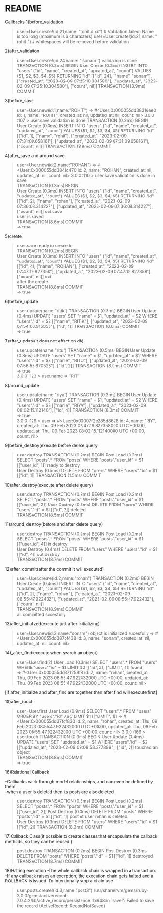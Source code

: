 # README

Callbacks
1)before_validation

> user=User.create!(id:21,name: "rohit dixit") # Validation failed: Name is too long (maximum is 6 characters)
> user=User.create!(id:21,name: "    rohit ") # whitespaces will be removed before validation

2)after_validation

> user=User.create!(id:24,name: "   sonam ")
validation is done 
  TRANSACTION (0.2ms)  BEGIN
  User Create (0.3ms)  INSERT INTO "users" ("id", "name", "created_at", "updated_at", "count") VALUES ($1, $2, $3, $4, $5) RETURNING "id"  [["id", 24], ["name", "sonam"], ["created_at", "2023-02-09 07:25:10.304580"], ["updated_at", "2023-02-09 07:25:10.304580"], ["count", nil]]
  TRANSACTION (3.9ms)  COMMIT

  3)before_save

  > user=User.new(id:1,name:"ROHIT")
 => #<User:0x000055dd38316ee0 id: 1, name: "ROHIT", created_at: nil, updated_at: nil, count: nil> 
  3.0.0 :107 > user.save
  validation is done 
  TRANSACTION (0.2ms)  BEGIN                                     
  User Create (0.3ms)  INSERT INTO "users" ("id", "name", "created_at", "updated_at", "count") VALUES ($1, $2, $3, $4, $5) RETURNING "id"  [["id", 1], ["name", "rohit"], ["created_at", "2023-02-09 07:31:09.658161"], ["updated_at", "2023-02-09 07:31:09.658161"], ["count", nil]]
  TRANSACTION (8.8ms)  COMMIT

  4)after_save and around save

> user=User.new(id:2,name:"ROHAN")
 => #<User:0x000055dd3841c470 id: 2, name: "ROHAN", created_at: nil, updated_at: nil, count: nil> 
3.0.0 :110 > user.save
validation is done 
in save                                                     
  TRANSACTION (0.3ms)  BEGIN                                
  User Create (0.3ms)  INSERT INTO "users" ("id", "name", "created_at", "updated_at", "count") VALUES ($1, $2, $3, $4, $5) RETURNING "id"  [["id", 2], ["name", "rohan"], ["created_at", "2023-02-09 07:36:08.314227"], ["updated_at", "2023-02-09 07:36:08.314227"], ["count", nil]]
out save                                      
user is saved                                 
  TRANSACTION (8.6ms)  COMMIT                 
 => true 


 5)create

  > user.save
ready to create
in                                            
  TRANSACTION (0.2ms)  BEGIN                  
  User Create (0.3ms)  INSERT INTO "users" ("id", "name", "created_at", "updated_at", "count") VALUES ($1, $2, $3, $4, $5) RETURNING "id"  [["id", 4], ["name", "ROHAN"], ["created_at", "2023-02-09 07:47:19.827358"], ["updated_at", "2023-02-09 07:47:19.827358"], ["count", nil]]
out                                           
after the create                              
  TRANSACTION (8.8ms)  COMMIT                 
 => true 

 6)before_update

 > user.update(name:"ritik")
  TRANSACTION (0.3ms)  BEGIN
  User Update (0.4ms)  UPDATE "users" SET "name" = $1, "updated_at" = $2 WHERE "users"."id" = $3  [["name", "RITIK"], ["updated_at", "2023-02-09 07:54:08.915353"], ["id", 1]]
  TRANSACTION (8.8ms)  COMMIT                                    
 => true 

 7)after_update(it does not effect on db)

 > user.update(name:"ritu")
  TRANSACTION (0.5ms)  BEGIN
  User Update (0.8ms)  UPDATE "users" SET "name" = $1, "updated_at" = $2 WHERE "users"."id" = $3  [["name", "RITU"], ["updated_at", "2023-02-09 07:56:55.670528"], ["id", 2]]
  TRANSACTION (8.9ms)  COMMIT                               
 => true                                                    
3.0.0 :123 > user.name
 => "RIT" 

8)around_update

 > user.update(name:"riya")
  TRANSACTION (0.3ms)  BEGIN
  User Update (0.4ms)  UPDATE "users" SET "name" = $1, "updated_at" = $2 WHERE "users"."id" = $3  [["name", "RIYA"], ["updated_at", "2023-02-09 08:02:15.112140"], ["id", 4]]
  TRANSACTION (8.3ms)  COMMIT              
 => true                                   
3.0.0 :129 > user
 => #<User:0x00007f2e285d8628 id: 4, name: "RIY", created_at: Thu, 09 Feb 2023 07:47:19.827358000 UTC +00:00, updated_at: Thu, 09 Feb 2023 08:02:15.112140000 UTC +00:00, count: nil> 

9)before_destroy(execute before delete query)

 > user.destroy
  TRANSACTION (0.2ms)  BEGIN
  Post Load (0.3ms)  SELECT "posts".* FROM "posts" WHERE "posts"."user_id" = $1  [["user_id", 1]]
ready to destroy                                                 
  User Destroy (0.5ms)  DELETE FROM "users" WHERE "users"."id" = $1  [["id", 1]]
  TRANSACTION (1.5ms)  COMMIT 

  10)after_destroy(execute after delete query)

   > user.destroy
  TRANSACTION (0.2ms)  BEGIN
  Post Load (0.2ms)  SELECT "posts".* FROM "posts" WHERE "posts"."user_id" = $1  [["user_id", 2]]
  User Destroy (0.3ms)  DELETE FROM "users" WHERE "users"."id" = $1  [["id", 2]]
deleted                                                          
  TRANSACTION (8.5ms)  COMMIT 

11)around_destroy(before and after delete query)

> user.destroy
  TRANSACTION (0.2ms)  BEGIN
  Post Load (0.2ms)  SELECT "posts".* FROM "posts" WHERE "posts"."user_id" = $1  [["user_id", 4]]
in destroy                                     
  User Destroy (0.4ms)  DELETE FROM "users" WHERE "users"."id" = $1  [["id", 4]]
out destroy                                    
  TRANSACTION (8.7ms)  COMMIT 

  12)after_commit(after the commit it will executed)

  > user=User.create(id:2,name:"rohan")
  TRANSACTION (0.2ms)  BEGIN
  User Create (0.4ms)  INSERT INTO "users" ("id", "name", "created_at", "updated_at", "count") VALUES ($1, $2, $3, $4, $5) RETURNING "id"  [["id", 2], ["name", "rohan"], ["created_at", "2023-02-09 08:55:47.922432"], ["updated_at", "2023-02-09 08:55:47.922432"], ["count", nil]]                        
  TRANSACTION (8.9ms)  COMMIT                                                                     
all committed sucesfully  


13)after_initialized(execute just after initializing)

> user=User.new(id:3,name:"sonam")
object is initialized sucesfully
 => #<User:0x000055dd387bf438 id: 3, name: "sonam", created_at: nil, updated_at: nil, count: nil> 

 14)_after_find(execute when search an object)

 > user=User.find(2)
  User Load (0.3ms)  SELECT "users".* FROM "users" WHERE "users"."id" = $1 LIMIT $2  [["id", 2], ["LIMIT", 1]]
found                                                            
 => #<User:0x000055dd371258f8 id: 2, name: "rohan", created_at: Thu, 09 Feb 2023 08:55:47.922432000 UTC +00:00, updated_at: Thu, 09 Feb 2023 08:55:47.922432000 UTC +00:00, count: nil> 

[if after_initialize and after_find are together then after find will execute first]

15)after_touch

> user=User.first
  User Load (0.9ms)  SELECT "users".* FROM "users" ORDER BY "users"."id" ASC LIMIT $1  [["LIMIT", 1]]
 => #<User:0x000055dd37fdf830 id: 2, name: "rohan", created_at: Thu, 09 Feb 2023 08:55:47.922432000 UTC +00:00, updated_at: Thu, 09 Feb 2023 08:55:47.922432000 UTC +00:00, count: nil> 
3.0.0 :166 > user.touch
  TRANSACTION (0.3ms)  BEGIN
  User Update (0.4ms)  UPDATE "users" SET "updated_at" = $1 WHERE "users"."id" = $2  [["updated_at", "2023-02-09 09:08:53.377899"], ["id", 2]]
touched an object                                                         
  TRANSACTION (8.8ms)  COMMIT                                             
 => true 

 16)Relational Callback

-Callbacks work through model relationships, and can even be defined by them.	
-when a user is deleted then its posts are also deleted.

 > user.destroy
  TRANSACTION (0.3ms)  BEGIN
  Post Load (0.2ms)  SELECT "posts".* FROM "posts" WHERE "posts"."user_id" = $1  [["user_id", 2]]
  Post Destroy (0.3ms)  DELETE FROM "posts" WHERE "posts"."id" = $1  [["id", 1]] 
post of user rohan is deleted                                                    
  User Destroy (0.3ms)  DELETE FROM "users" WHERE "users"."id" = $1  [["id", 2]] 
  TRANSACTION (8.3ms)  COMMIT 


17)Callback Class(it possible to create classes that encapsulate the callback methods, so they can be reused.)

> post.destroy
  TRANSACTION (0.2ms)  BEGIN
  Post Destroy (0.3ms)  DELETE FROM "posts" WHERE "posts"."id" = $1  [["id", 1]]
destroyed                                                   
  TRANSACTION (8.7ms)  COMMIT 


18)Halting execution
-The whole callback chain is wrapped in a transaction. 
-If any callback raises an exception, the execution chain gets halted and a ROLLBACK is issued. To intentionally stop a chain use

> user.posts.create!(id:3,name:"post3")
/usr/share/rvm/gems/ruby-3.0.0/gems/activerecord-7.0.4.2/lib/active_record/persistence.rb:648:in `save!': Failed to save the record (ActiveRecord::RecordNotSaved)













